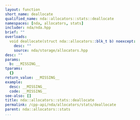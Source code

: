 ```yaml
---
layout: function
short_name: deallocate
qualified_name: nda::allocators::stats::deallocate
namespaces: [nda, allocators, stats]
includer: nda/nda.hpp
brief: ""
overloads:
  void deallocate(struct nda::allocators::blk_t b) noexcept:
    desc: ""
    source: nda/storage/allocators.hpp
desc: ""
params:
  b: __MISSING__
tparams:
  {}
return_value: __MISSING__
example:
  desc: __MISSING__
  code: __MISSING__
see-also: []
title: nda::allocators::stats::deallocate
permalink: /cpp-api/nda/allocators/stats/deallocate
parent: nda::allocators::stats
...
```



